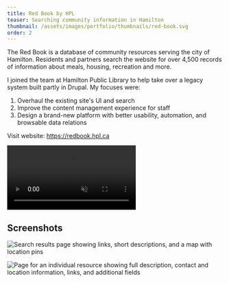 ```yaml
---
title: Red Book by HPL
teaser: Searching community information in Hamilton
thumbnail: /assets/images/portfolio/thumbnails/red-book.svg
order: 2
---
```


The Red Book is a database of community resources serving the city of Hamilton. Residents and partners search the website for over 4,500 records of information about meals, housing, recreation and more.

I joined the team at Hamilton Public Library to help take over a legacy system built partly in Drupal. My focuses were:

1. Overhaul the existing site's UI and search
2. Improve the content management experience for staff
3. Design a brand-new platform with better usability, automation, and browsable data relations

Visit website: <a href="https://redbook.hpl.ca" target="_blank" rel="noreferrer">https://redbook.hpl.ca</a>

<video autoplay muted loop playsinline>
    <source src="/assets/videos/red-book-demo.mp4" type="video/mp4">
</video>

## Screenshots

![Search results page showing links, short descriptions, and a map with location pins](/assets/images/portfolio/red-book-1.png)

![Page for an individual resource showing full description, contact and location information, links, and additional fields](/assets/images/portfolio/red-book-2.png)
